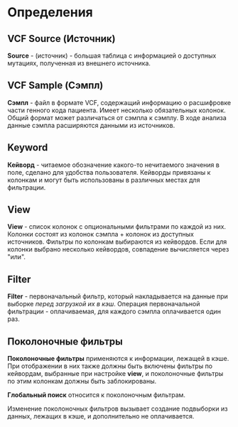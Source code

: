 # Определения

## VCF Source (Источник)

**Source** - (источник) - большая таблица с информацией о доступных мутациях, полученная из внешнего источника.

## VCF Sample (Сэмпл)

**Сэмпл** - файл в формате VCF, содержащий информацию о расшифровке части генного кода пациента. Имеет несколько обязательных колонок. Общий формат может различаться от сэмпла к сэмплу. В ходе анализа данные сэмпла расширяются данными из источников.

## Keyword

**Кейворд** - читаемое обозначение какого-то нечитаемого значения в поле, сделано для удобства пользователя. Кейворды привязаны к колонкам и могут быть использованы в различных местах для фильтрации.

## View

**View** - список колонок с опциональными фильтрами по каждой из них. Колонки состоят из колонок сэмпла + колонок из доступных источников. Фильтры по колонкам выбираются из кейвордов. Если для колонки выбрано несколько кейвордов, совпадение вычисляется через "или".

## Filter

**Filter** - первоначальный фильтр, который накладывается на данные при выборке *перед загрузкой их в кэш*. Операция первоначальной фильтрации - оплачиваемая, для каждого сэмпла оплачивается один раз.

## Поколоночные фильтры

**Поколоночные фильтры** применяются к информации, лежащей в кэше. При отображении в них также должны быть включены фильтры по кейвордам, выбранные при настройке **view**, и поколоночные фильтры по этим колонкам должны быть заблокированы.

**Глобальный поиск** относится к поколоночным фильтрам.

Изменение поколоночных фильтров вызывает создание подвыборки из данных, лежащих в кэше, и дополнительно не оплачивается.
